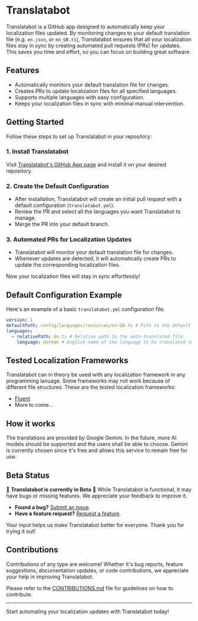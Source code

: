 # Translatabot

Translatabot is a GitHub app designed to automatically keep your localization files updated. By monitoring changes to your default translation file (e.g. `en.json`, or `en_GB.ts`), Translatabot ensures that all your localization files stay in sync by creating automated pull requests (PRs) for updates. This saves you time and effort, so you can focus on building great software.

## Features

- Automatically monitors your default translation file for changes.
- Creates PRs to update localization files for all specified languages.
- Supports multiple languages with easy configuration.
- Keeps your localization files in sync with minimal manual intervention.

## Getting Started

Follow these steps to set up Translatabot in your repository:

### 1. Install Translatabot

Visit [Translatabot's GitHub App page](#) and install it on your desired repository.

### 2. Create the Default Configuration

- After installation, Translatabot will create an initial pull request with a default configuration (`translatabot.yml`).
- Review the PR and select all the languages you want Translatabot to manage.
- Merge the PR into your default branch.

### 3. Automated PRs for Localization Updates

- Translatabot will monitor your default translation file for changes.
- Whenever updates are detected, it will automatically create PRs to update the corresponding localization files.

Now your localization files will stay in sync effortlessly!

## Default Configuration Example

Here's an example of a basic `translatabot.yml` configuration file:

```yaml
version: 1
defaultPath: config/languages/resources/en-GB.ts # Path to the default translation file
languages:
  - relativePath: de.ts # Relative path to the auto-translated file
    language: German # English name of the language to be translated to.
```

## Tested Localization Frameworks

Translatabot can in theory be used with any localization framework in any programming lanuage. Some frameworks may not work because of different file structures. These are the tested localization frameworks:

- [Fluent](https://projectfluent.org/)
- More to come...

## How it works

The translations are provided by Google Gemini. In the future, more AI models should be supported and the users shall be able to choose. Gemini is currently chosen since it's free and allows this service to remain free for use.

## Beta Status

🚧 **Translatabot is currently in Beta** 🚧
While Translatabot is functional, it may have bugs or missing features. We appreciate your feedback to improve it.

- **Found a bug?** [Submit an issue](#).
- **Have a feature request?** [Request a feature](#).

Your input helps us make Translatabot better for everyone. Thank you for trying it out!

## Contributions

Contributions of any type are welcome! Whether it's bug reports, feature suggestions, documentation updates, or code contributions, we appreciate your help in improving Translatabot.

Please refer to the [CONTRIBUTIONS.md](./CONTRIBUTIONS.md) file for guidelines on how to contribute.

---

Start automating your localization updates with Translatabot today!
